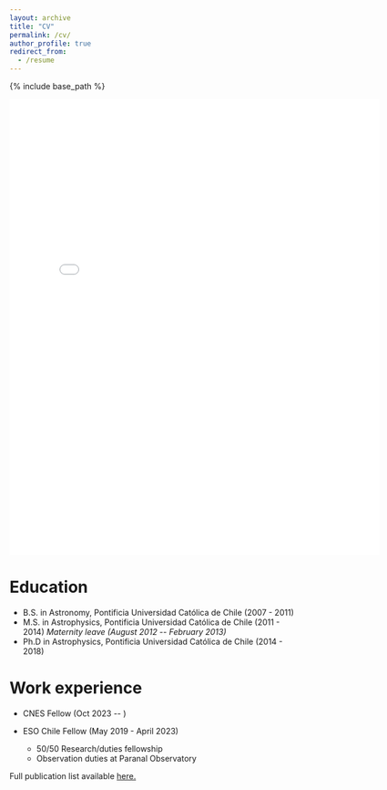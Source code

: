 ```yaml
---
layout: archive
title: "CV"
permalink: /cv/
author_profile: true
redirect_from:
  - /resume
---
```


{% include base_path %}

<embed src="{{ site.baseurl }}/files/List_of_publications_July24.pdf" width="650" height="800" type='application/pdf'>

Education
======
* B.S. in Astronomy, Pontificia Universidad Católica de Chile (2007 - 2011)
* M.S. in Astrophysics, Pontificia Universidad Católica de Chile (2011 - 2014)
    <i> Maternity leave (August 2012 -- February 2013) </i>
* Ph.D in Astrophysics, Pontificia Universidad Católica de Chile (2014 - 2018)

Work experience
======
* CNES Fellow (Oct 2023 -- )

* ESO Chile Fellow (May 2019 - April 2023)
  * 50/50 Research/duties fellowship
  * Observation duties at Paranal Observatory
  
Full publication list available <a href="{{ site.baseurl }}/files/List_of_publications_July24.pdf">here.</a>
